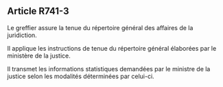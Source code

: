 Article R741-3
----
Le greffier assure la tenue du répertoire général des affaires de la
juridiction.

Il applique les instructions de tenue du répertoire général élaborées par le
ministère de la justice.

Il transmet les informations statistiques demandées par le ministre de la
justice selon les modalités déterminées par celui-ci.
